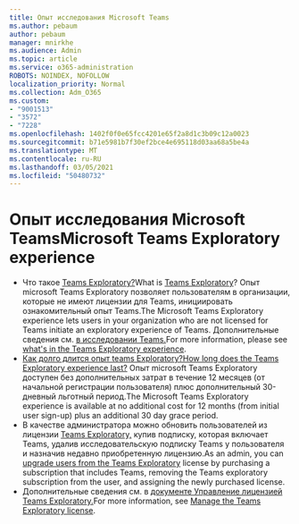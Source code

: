 ```yaml
---
title: Опыт исследования Microsoft Teams
ms.author: pebaum
author: pebaum
manager: mnirkhe
ms.audience: Admin
ms.topic: article
ms.service: o365-administration
ROBOTS: NOINDEX, NOFOLLOW
localization_priority: Normal
ms.collection: Adm_O365
ms.custom:
- "9001513"
- "3572"
- "7228"
ms.openlocfilehash: 1402f0f0e65fcc4201e65f2a8d1c3b09c12a0023
ms.sourcegitcommit: b71e5981b7f30ef2bce4e695118d03aa68a5be4a
ms.translationtype: MT
ms.contentlocale: ru-RU
ms.lasthandoff: 03/05/2021
ms.locfileid: "50480732"
---
```

# <a name="microsoft-teams-exploratory-experience"></a><span data-ttu-id="bcba9-102">Опыт исследования Microsoft Teams</span><span class="sxs-lookup"><span data-stu-id="bcba9-102">Microsoft Teams Exploratory experience</span></span>

- <span data-ttu-id="bcba9-103">Что такое [Teams Exploratory?](https://docs.microsoft.com/microsoftteams/teams-exploratory)</span><span class="sxs-lookup"><span data-stu-id="bcba9-103">What is [Teams Exploratory](https://docs.microsoft.com/microsoftteams/teams-exploratory)?</span></span> <span data-ttu-id="bcba9-104">Опыт microsoft Teams Exploratory позволяет пользователям в организации, которые не имеют лицензии для Teams, инициировать ознакомительный опыт Teams.</span><span class="sxs-lookup"><span data-stu-id="bcba9-104">The Microsoft Teams Exploratory experience lets users in your organization who are not licensed for Teams initiate an exploratory experience of Teams.</span></span> <span data-ttu-id="bcba9-105">Дополнительные сведения см. [в исследовании Teams.](https://docs.microsoft.com/microsoftteams/teams-exploratory#whats-in-the-teams-exploratory-experience)</span><span class="sxs-lookup"><span data-stu-id="bcba9-105">For more information, please see [what's in the Teams Exploratory experience](https://docs.microsoft.com/microsoftteams/teams-exploratory#whats-in-the-teams-exploratory-experience).</span></span>
- [<span data-ttu-id="bcba9-106">Как долго длится опыт teams Exploratory?</span><span class="sxs-lookup"><span data-stu-id="bcba9-106">How long does the Teams Exploratory experience last?</span></span>](https://docs.microsoft.com/microsoftteams/teams-exploratory#how-long-does-the-teams-exploratory-experience-last) <span data-ttu-id="bcba9-107">Опыт microsoft Teams Exploratory доступен без дополнительных затрат в течение 12 месяцев (от начальной регистрации пользователя) плюс дополнительный 30-дневный льготный период.</span><span class="sxs-lookup"><span data-stu-id="bcba9-107">The Microsoft Teams Exploratory experience is available at no additional cost for 12 months (from initial user sign-up) plus an additional 30 day grace period.</span></span>
- <span data-ttu-id="bcba9-108">В качестве администратора можно обновить пользователей из лицензии [Teams Exploratory,](https://docs.microsoft.com/microsoftteams/teams-exploratory#upgrade-users-from-the-teams-exploratory-license) купив подписку, которая включает Teams, удалив исследовательскую подписку Teams у пользователя и назначив недавно приобретенную лицензию.</span><span class="sxs-lookup"><span data-stu-id="bcba9-108">As an admin, you can [upgrade users from the Teams Exploratory](https://docs.microsoft.com/microsoftteams/teams-exploratory#upgrade-users-from-the-teams-exploratory-license) license by purchasing a subscription that includes Teams, removing the Teams exploratory subscription from the user, and assigning the newly purchased license.</span></span>
- <span data-ttu-id="bcba9-109">Дополнительные сведения см. в [документе Управление лицензией Teams Exploratory.](https://docs.microsoft.com/microsoftteams/teams-exploratory)</span><span class="sxs-lookup"><span data-stu-id="bcba9-109">For more information, see [Manage the Teams Exploratory license](https://docs.microsoft.com/microsoftteams/teams-exploratory).</span></span>
